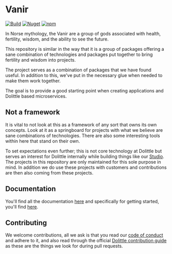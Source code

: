 # Vanir

[![Build](https://github.com/dolittle-entropy/vanir/actions/workflows/build.yml/badge.svg)](https://github.com/dolittle-entropy/vanir/actions/workflows/build.yml)
[![Nuget](https://img.shields.io/nuget/v/Dolittle.Vanir.Backend)](https://www.nuget.org/packages?q=dolittle.vanir)
[![npm](https://img.shields.io/npm/v/@dolittle/vanir-backend)](https://www.npmjs.com/search?q=%40dolittle%2Fvanir)

In Norse mythology, the Vanir are a group of gods associated with health, fertility, wisdom, and the ability to see the future.

This repository is similar in the way that it is a group of packages offering a sane combination of technologies and packages
put together to bring fertility and wisdom into projects.

The project serves as a combination of packages that we have found useful. In addition to this, we've put in the necessary
glue when needed to make them work together.

The goal is to provide a good starting point when creating applications and Dolittle based microservices.

## Not a framework

It is vital to not look at this as a framework of any sort that owns its own concepts. Look at it as a springboard for
projects with what we believe are sane combinations of technologies. There are also some interesting tools within here
that stand on their own.

To set expectations even further; this is not core technology at Dolittle but serves an interest for Dolittle internally
while building things like our [Studio](https://github.com/dolittle/studio). The projects in this repository are only maintained
for this sole purpose in mind. In addition we do use these projects with customers and contributions are then also coming from these
projects.

## Documentation

You'll find all the documentation [here](./Documentation/README.md) and specifically for getting started, you'll find [here](./Documentation/getting-started.md).

## Contributing

We welcome contributions, all we ask is that you read our [code of conduct](./CODE_OF_CONDUCT.md) and adhere to it, and
also read through the official [Dolittle contribution guide](https://dolittle.io/docs/contributing/) as these are the
things we look for during pull requests.

